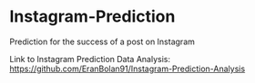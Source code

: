 # Instagram-Prediction
Prediction for the success of a post on Instagram

Link to Instagram Prediction Data Analysis: https://github.com/EranBolan91/Instagram-Prediction-Analysis
